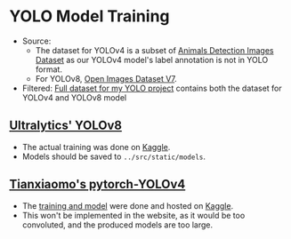 # YOLO Model Training

-   Source:
    -   The dataset for YOLOv4 is a subset of [Animals Detection Images Dataset](https://www.kaggle.com/datasets/antoreepjana/animals-detection-images-dataset) as our YOLOv4 model's label annotation is not in YOLO format.
    -   For YOLOv8, [Open Images Dataset V7](https://storage.googleapis.com/openimages/web/index.html).
-   Filtered: [Full dataset for my YOLO project](https://kaggle.com/datasets/276603f6effbe666aef9aa0c1df328ebed65a67af6de779faa4c312d199870a8) contains both the dataset for YOLOv4 and YOLOv8 model

## [Ultralytics' YOLOv8](https://docs.ultralytics.com/models/yolov8/)

-   The actual training was done on [Kaggle](https://www.kaggle.com/anphongtrannguyen).
-   Models should be saved to `../src/static/models`.

## [Tianxiaomo's pytorch-YOLOv4](https://github.com/Tianxiaomo/pytorch-YOLOv4)

-   The [training and model](https://kaggle.com/datasets/85f52bba94f35c7001e174b5a0c70e8199b84330b1a05f5091904f572463302c) were done and hosted on [Kaggle](https://www.kaggle.com/anphongtrannguyen).
-   This won't be implemented in the website, as it would be too convoluted, and the produced models are too large.
